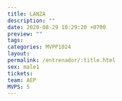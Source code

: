 ```yaml
---
title: LANZA
description: ""
date: 2020-08-29 10:29:20 +0700
preview: ""
tags: 
categories: MVPP1024
layout: 
permalink: /entrenador/:title.html
sex: male1
tickets: 
team: AEP
MVPS: 5
---
```

